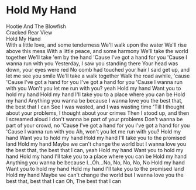 # Hold My Hand

Hootie And The Blowfish  
Cracked Rear View  
Hold My Hand  
With a little love, and some tenderness We'll walk upon the water We'll rise above this mess With a little peace, and some harmony We'll take the world together We'll take 'em by the hand 'Cause I've got a hand for you 'Cause I wanna run with you Yesterday, I saw you standing there Your head was down, your eyes were red No comb had touched your hair I said get up, and let me see you smile We'll take a walk together Walk the road awhile, 'cause 'Cause I've got a hand for you I've got a hand for you 'Cause I wanna run with you Won't you let me run with you? yeah Hold my hand Want you to hold my hand Hold my hand I'll take you to a place where you can be Hold my hand Anything you wanna be because I wanna love you the best that, the best that I can See I was wasted, and I was wasting time 'Till I thought about your problems, I thought about your crimes Then I stood up, and then I screamed aloud I don't wanna be part of your problems Don't wanna be part of your crowd, no 'Cause I've got a hand for you I've got a hand for you 'Cause I wanna run with you Ah, won't you let me run with you? Hold my hand Want you to hold my hand Hold my hand I'll take you to the promised land Hold my hand Maybe we can't change the world but I wanna love you the best that, the best that I can, yeah Hold my hand Want you to hold my hand Hold my hand I'll take you to a place where you can be Hold my hand Anything you wanna be because I...Oh...No, No, No, No, No Hold my hand Want you to hold my hand Hold my hand I'll take you to the promised land Hold my hand Maybe we can't change the world but I wanna love you the best that, best that I can Oh, The best that I can
